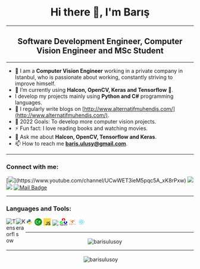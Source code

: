 <h1 align="center">Hi there 👋, I'm Barış</h1>

---

<h2 align="center">Software Development Engineer, Computer Vision Engineer and MSc Student</h2>

---


- 🔭 I am a **Computer Vision Engineer** working in a private company in Istanbul, who is passionate about working, constantly striving to improve himself. 
- 🌱 I’m currently using **Halcon, OpenCV, Keras and Tensorflow** 🤣.
- I develop my projects mainly using **Python and C#** programming languages.
- 📝 I regularly write blogs on [http://www.alternatifmuhendis.com/](http://www.alternatifmuhendis.com/). 
- 🥅 2022 Goals: To develop more computer vision projects.
- ⚡ Fun fact: I love reading books and watching movies.
- 💬 Ask me about **Halcon, OpenCV, Tensorflow and Keras**.
- 📫 How to reach me **baris.ulusy@gmail.com**.

---

### Connect with me:

[![](https://img.shields.io/badge/youtube-%23FF0000.svg?&style=for-the-badge&logo=youtube&logoColor=white")](https://www.youtube.com/channel/UCwWET3ieM5pqc5A_xK8rPxw)
[![](https://img.shields.io/badge/linkedin-%230077B5.svg?&style=for-the-badge&logo=linkedin&logoColor=white)](https://www.linkedin.com/in/barisulusoy1/)
[![](https://img.shields.io/badge/instagram-%23E4405F.svg?&style=for-the-badge&logo=instagram&logoColor=white)](https://www.instagram.com/baris.ulusoy1)
[![Mail Badge](https://img.shields.io/badge/baris.ulusy@gmail.com-c14438?style=for-the-badge&logo=Gmail&logoColor=white&link=mailto:baris.ulusy@gmail.com)](mailto:baris.ulusy@gmail.com)

---

### Languages and Tools:

<code><img height="20" src="https://raw.githubusercontent.com/github/explore/80688e429a7d4ef2fca1e82350fe8e3517d3494d/topics/python/python.png"></code>
<code><img height="20" src="https://raw.githubusercontent.com/github/explore/80688e429a7d4ef2fca1e82350fe8e3517d3494d/topics/csharp/csharp.png"></code>
<code><img height="20" src="https://raw.githubusercontent.com/github/explore/80688e429a7d4ef2fca1e82350fe8e3517d3494d/topics/javascript/javascript.png"></code>
<code><img height="20" src="https://upload.wikimedia.org/wikipedia/commons/thumb/e/ee/Halcon_logo_and_slogan.png/1200px-Halcon_logo_and_slogan.png?20160824095353"></code>
<code><img height="20" src="https://raw.githubusercontent.com/github/explore/80688e429a7d4ef2fca1e82350fe8e3517d3494d/topics/opencv/opencv.png"></code>
<code><img height="20" src="https://raw.githubusercontent.com/github/explore/80688e429a7d4ef2fca1e82350fe8e3517d3494d/topics/tensorflow/tensorflow.png"></code>
<img align="left" alt="Tensorflow" width="26px" src="https://unpkg.com/simple-icons@v4/icons/tensorflow.svg" />
<img align="left" alt="Keras" width="26px" src="https://unpkg.com/simple-icons@v4/icons/keras.svg" />
<code><img height="20" src="https://raw.githubusercontent.com/github/explore/80688e429a7d4ef2fca1e82350fe8e3517d3494d/topics/react/react.png"></code>

---

<p align="center"><img align="center" src="https://github-readme-stats.vercel.app/api/top-langs/?username=barisulusoy&layout=compact&hide=html" alt="barisulusoy" /></p>

---

<p align="center">&nbsp;<img align="center" src="https://github-readme-stats.vercel.app/api?username=barisulusoy&show_icons=true" alt="barisulusoy" /></p>
